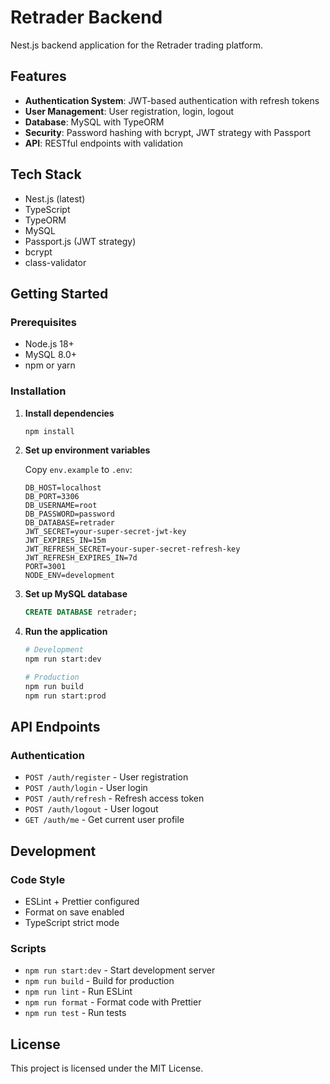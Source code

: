 # Retrader Backend

Nest.js backend application for the Retrader trading platform.

## Features

- **Authentication System**: JWT-based authentication with refresh tokens
- **User Management**: User registration, login, logout
- **Database**: MySQL with TypeORM
- **Security**: Password hashing with bcrypt, JWT strategy with Passport
- **API**: RESTful endpoints with validation

## Tech Stack

- Nest.js (latest)
- TypeScript
- TypeORM
- MySQL
- Passport.js (JWT strategy)
- bcrypt
- class-validator

## Getting Started

### Prerequisites
- Node.js 18+
- MySQL 8.0+
- npm or yarn

### Installation

1. **Install dependencies**
   ```bash
   npm install
   ```

2. **Set up environment variables**
   
   Copy `env.example` to `.env`:
   ```env
   DB_HOST=localhost
   DB_PORT=3306
   DB_USERNAME=root
   DB_PASSWORD=password
   DB_DATABASE=retrader
   JWT_SECRET=your-super-secret-jwt-key
   JWT_EXPIRES_IN=15m
   JWT_REFRESH_SECRET=your-super-secret-refresh-key
   JWT_REFRESH_EXPIRES_IN=7d
   PORT=3001
   NODE_ENV=development
   ```

3. **Set up MySQL database**
   ```sql
   CREATE DATABASE retrader;
   ```

4. **Run the application**
   ```bash
   # Development
   npm run start:dev
   
   # Production
   npm run build
   npm run start:prod
   ```

## API Endpoints

### Authentication
- `POST /auth/register` - User registration
- `POST /auth/login` - User login
- `POST /auth/refresh` - Refresh access token
- `POST /auth/logout` - User logout
- `GET /auth/me` - Get current user profile

## Development

### Code Style
- ESLint + Prettier configured
- Format on save enabled
- TypeScript strict mode

### Scripts
- `npm run start:dev` - Start development server
- `npm run build` - Build for production
- `npm run lint` - Run ESLint
- `npm run format` - Format code with Prettier
- `npm run test` - Run tests

## License

This project is licensed under the MIT License.
